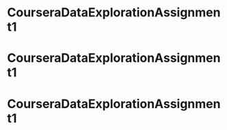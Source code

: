 # CourseraDataExplorationAssignment1
# CourseraDataExplorationAssignment1
# CourseraDataExplorationAssignment1
